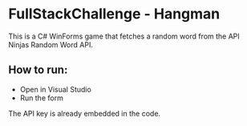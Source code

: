 # FullStackChallenge - Hangman

This is a C# WinForms game that fetches a random word from the API Ninjas Random Word API.

## How to run:

- Open in Visual Studio
- Run the form

The API key is already embedded in the code.
